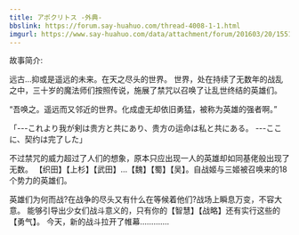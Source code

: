 ```yaml
---
title: アポクリトス -外典-
bbslink: https://forum.say-huahuo.com/thread-4008-1-1.html
imgurl: https://www.say-huahuo.com/data/attachment/forum/201603/20/155117xk5i5ji9ibl9i5lj.jpg
---
```


故事简介:

远古…抑或是遥远的未来。在天之尽头的世界。
世界，处在持续了无数年的战乱之中，三十岁的魔法师们按照传说，施展了禁咒以召唤了让乱世终结的英雄们。

“吾唤之。遥远而又邻近的世界。化成虚无却依旧勇猛，被称为英雄的强者啊。”

「---これより我が剣は贵方と共にあり、贵方の运命は私と共にある。
---ここに、契约は完了した」

不过禁咒的威力超过了人们的想象，原本只应出现一人的英雄却如同基佬般出现了无数。
【织田】【上杉】【武田】…【魏】【蜀】【吴】。自战姬与三姬被召唤来的18个势力的英雄们。

英雄们为何而战?在战争的尽头又有什么在等候着他们?战场上瞬息万变，不容大意。
能够引导出少女们战斗意义的，只有你的【智慧】【战略】还有实行这些的【勇气】。
今天，新的战斗拉开了帷幕………….<!--more-->
